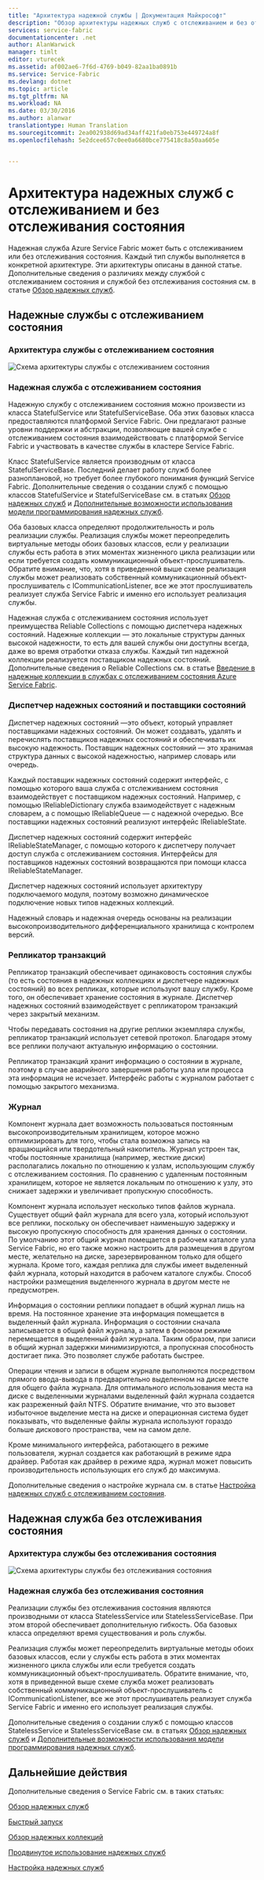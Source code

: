```yaml
---
title: "Архитектура надежной службы | Документация Майкрософт"
description: "Обзор архитектуры надежных служб с отслеживанием и без отслеживания состояния."
services: service-fabric
documentationcenter: .net
author: AlanWarwick
manager: timlt
editor: vturecek
ms.assetid: af002ae6-7f6d-4769-b049-82aa1ba0891b
ms.service: Service-Fabric
ms.devlang: dotnet
ms.topic: article
ms.tgt_pltfrm: NA
ms.workload: NA
ms.date: 03/30/2016
ms.author: alanwar
translationtype: Human Translation
ms.sourcegitcommit: 2ea002938d69ad34aff421fa0eb753e449724a8f
ms.openlocfilehash: 5e2dcee657c0ee0a6680bce775418c8a50aa605e


---
```

# <a name="architecture-for-stateful-and-stateless-reliable-services"></a>Архитектура надежных служб с отслеживанием и без отслеживания состояния
Надежная служба Azure Service Fabric может быть с отслеживанием или без отслеживания состояния. Каждый тип службы выполняется в конкретной архитектуре. Эти архитектуры описаны в данной статье.
Дополнительные сведения о различиях между службой с отслеживанием состояния и службой без отслеживания состояния см. в статье [Обзор надежных служб](service-fabric-reliable-services-introduction.md).

## <a name="stateful-reliable-services"></a>Надежные службы с отслеживанием состояния
### <a name="architecture-of-a-stateful-service"></a>Архитектура службы с отслеживанием состояния
![Схема архитектуры службы с отслеживанием состояния](./media/service-fabric-reliable-services-platform-architecture/reliable-stateful-service-architecture.png)

### <a name="stateful-reliable-service"></a>Надежная служба с отслеживанием состояния
Надежную службу с отслеживанием состояния можно произвести из класса StatefulService или StatefulServiceBase. Оба этих базовых класса предоставляются платформой Service Fabric. Они предлагают разные уровни поддержки и абстракции, позволяющие вашей службе с отслеживанием состояния взаимодействовать с платформой Service Fabric и участвовать в качестве службы в кластере Service Fabric.

Класс StatefulService является производным от класса StatefulServiceBase. Последний делает работу служб более разноплановой, но требует более глубокого понимания функций Service Fabric.
Дополнительные сведения о создании служб с помощью классов StatefulService и StatefulServiceBase см. в статьях [Обзор надежных служб](service-fabric-reliable-services-introduction.md) и [Дополнительные возможности использования модели программирования надежных служб](service-fabric-reliable-services-advanced-usage.md).

Оба базовых класса определяют продолжительность и роль реализации службы. Реализация службы может переопределить виртуальные методы обоих базовых классов, если у реализации службы есть работа в этих моментах жизненного цикла реализации или если требуется создать коммуникационный объект-прослушиватель. Обратите внимание, что, хотя в приведенной выше схеме реализация службы может реализовать собственный коммуникационный объект-прослушиватель с ICommunicationListener, все же этот прослушиватель реализует служба Service Fabric и именно его использует реализация службы.

Надежная служба с отслеживанием состояния использует преимущества Reliable Collections с помощью диспетчера надежных состояний. Надежные коллекции — это локальные структуры данных высокой надежности, то есть для вашей службы они доступны всегда, даже во время отработки отказа службы. Каждый тип надежной коллекции реализуется поставщиком надежных состояний.
Дополнительные сведения о Reliable Collections см. в статье [Введение в надежные коллекции в службах с отслеживанием состояния Azure Service Fabric](service-fabric-reliable-services-reliable-collections.md).

### <a name="reliable-state-manager-and-state-providers"></a>Диспетчер надежных состояний и поставщики состояний
Диспетчер надежных состояний —это объект, который управляет поставщиками надежных состояний. Он может создавать, удалять и перечислять поставщиков надежных состояний и обеспечивать их высокую надежность. Поставщик надежных состояний — это хранимая структура данных с высокой надежностью, например словарь или очередь.

Каждый поставщик надежных состояний содержит интерфейс, с помощью которого ваша служба с отслеживанием состояния взаимодействует с поставщиком надежных состояний. Например, с помощью IReliableDictionary служба взаимодействует с надежным словарем, а с помощью IReliableQueue — с надежной очередью. Все поставщики надежных состояний реализуют интерфейс IReliableState.

Диспетчер надежных состояний содержит интерфейс IReliableStateManager, с помощью которого к диспетчеру получает доступ служба с отслеживанием состояния. Интерфейсы для поставщиков надежных состояний возвращаются при помощи класса IReliableStateManager.

Диспетчер надежных состояний использует архитектуру подключаемого модуля, поэтому возможно динамическое подключение новых типов надежных коллекций.

Надежный словарь и надежная очередь основаны на реализации высокопроизводительного дифференциального хранилища с контролем версий.

### <a name="transactional-replicator"></a>Репликатор транзакций
Репликатор транзакций обеспечивает одинаковость состояния службы (то есть состояния в надежных коллекциях и диспетчере надежных состояний) во всех репликах, которые используют вашу службу. Кроме того, он обеспечивает хранение состояния в журнале. Диспетчер надежных состояний взаимодействует с репликатором транзакций через закрытый механизм.

Чтобы передавать состояния на другие реплики экземпляра службы, репликатор транзакций использует сетевой протокол. Благодаря этому все реплики получают актуальную информацию о состоянии.

Репликатор транзакций хранит информацию о состоянии в журнале, поэтому в случае аварийного завершения работы узла или процесса эта информация не исчезает. Интерфейс работы с журналом работает с помощью закрытого механизма.

### <a name="log"></a>Журнал
Компонент журнала дает возможность пользоваться постоянным высокопроизводительным хранилищем, которое можно оптимизировать для того, чтобы стала возможна запись на вращающийся или твердотельный накопитель.  Журнал устроен так, чтобы постоянные хранилища (например, жесткие диски) располагались локально по отношению к узлам, использующим службу с отслеживанием состояния. По сравнению с удаленным постоянным хранилищем, которое не является локальным по отношению к узлу, это снижает задержки и увеличивает пропускную способность.

Компонент журнала использует несколько типов файлов журнала. Существует общий файл журнала для всего узла, который используют все реплики, поскольку он обеспечивает наименьшую задержку и высокую пропускную способность для хранения данных о состоянии. По умолчанию этот общий журнал помещается в рабочем каталоге узла Service Fabric, но его также можно настроить для размещения в другом месте, желательно на диске, зарезервированном только для общего журнала. Кроме того, каждая реплика для службы имеет выделенный файл журнала, который находится в рабочем каталоге службы. Способ настройки размещения выделенного журнала в другом месте не предусмотрен.

Информация о состоянии реплики попадает в общий журнал лишь на время. На постоянное хранение эта информация помещается в выделенный файл журнала. Информация о состоянии сначала записывается в общий файл журнала, а затем в фоновом режиме перемещается в выделенный файл журнала. Таким образом, при записи в общий журнал задержки минимизируются, а пропускная способность достигает пика. Это позволяет службе работать быстрее.

Операции чтения и записи в общем журнале выполняются посредством прямого ввода-вывода в предварительно выделенном на диске месте для общего файла журнала. Для оптимального использования места на диске с выделенными журналами выделенный файл журнала создается как разреженный файл NTFS. Обратите внимание, что это вызовет избыточное выделение места на диске и операционная система будет показывать, что выделенные файлы журнала используют гораздо больше дискового пространства, чем на самом деле.

Кроме минимального интерфейса, работающего в режиме пользователя, журнал создается как работающий в режиме ядра драйвер. Работая как драйвер в режиме ядра, журнал может повысить производительность использующих его служб до максимума.

Дополнительные сведения о настройке журнала см. в статье [Настройка надежных служб с отслеживанием состояния](service-fabric-reliable-services-configuration.md).

## <a name="stateless-reliable-service"></a>Надежная служба без отслеживания состояния
### <a name="architecture-of-a-stateless-service"></a>Архитектура службы без отслеживания состояния
![Схема архитектуры службы без отслеживания состояния](./media/service-fabric-reliable-services-platform-architecture/reliable-stateless-service-architecture.png)

### <a name="stateless-reliable-service"></a>Надежная служба без отслеживания состояния
Реализации службы без отслеживания состояния являются производными от класса StatelessService или StatelessServiceBase. При этом второй обеспечивает дополнительную гибкость.
Оба базовых класса определяют время существования и роль службы.

Реализация службы может переопределить виртуальные методы обоих базовых классов, если у службы есть работа в этих моментах жизненного цикла службы или если требуется создать коммуникационный объект-прослушиватель. Обратите внимание, что, хотя в приведенной выше схеме служба может реализовать собственный коммуникационный объект-прослушиватель с ICommunicationListener, все же этот прослушиватель реализует служба Service Fabric и именно его использует реализация службы.

Дополнительные сведения о создании служб с помощью классов StatelessService и StatelessServiceBase см. в статьях [Обзор надежных служб](service-fabric-reliable-services-introduction.md) и [Дополнительные возможности использования модели программирования надежных служб](service-fabric-reliable-services-advanced-usage.md).

<!--Every topic should have next steps and links to the next logical set of content to keep the customer engaged-->
## <a name="next-steps"></a>Дальнейшие действия
Дополнительные сведения о Service Fabric см. в таких статьях:

[Обзор надежных служб](service-fabric-reliable-services-introduction.md)

[Быстрый запуск](service-fabric-reliable-services-quick-start.md)

[Обзор надежных коллекций](service-fabric-reliable-services-reliable-collections.md)

[Продвинутое использование надежных служб](service-fabric-reliable-services-advanced-usage.md)

[Настройка надежных служб](service-fabric-reliable-services-configuration.md)  




<!--HONumber=Nov16_HO3-->


